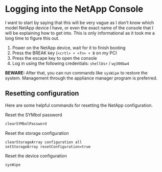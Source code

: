 # Logging into the NetApp Console

I want to start by saying that this will be very vague as I don't know which model NetApp
device I have, or even the exact name of the console that I will be explaining how to get
into. This is only informational as it took me a long time to figure this out.

1. Power on the NetApp device, wait for it to finish booting
2. Press the BREAK key (`<crtl> + <fn> + B` on my PC)
3. Press the escape key to open the console
4. Log in using the following credentials: `shellUsr` / `wy300&w4`

**BEWARE:** After that, you can run commands like `sysWipe` to restore the system. Management through
the appliance manager program is preferred.

## Resetting configuration
Here are some helpful commands for resetting the NetApp configuration.

Reset the SYMbol password
```bash
clearSYMbolPassword
```

Reset the storage configuration
```bash
clearStorageArray configuration all
setStorageArray resetConfiguration=true
```

Reset the device configuration
```bash
sysWipe
```
